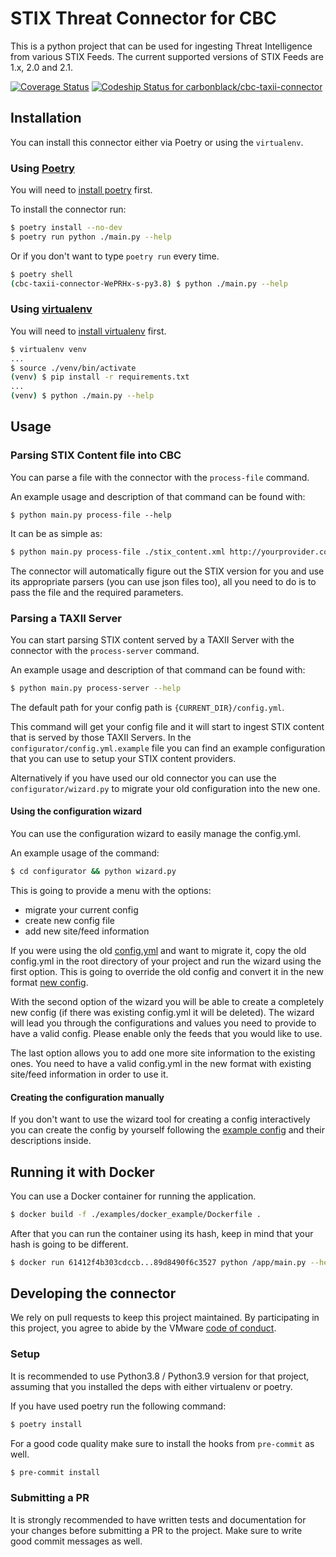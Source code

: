 # STIX Threat Connector for CBC

This is a python project that can be used for ingesting Threat Intelligence from various STIX Feeds. The current supported versions of STIX Feeds are 1.x, 2.0 and 2.1.

[![Coverage Status](https://coveralls.io/repos/github/carbonblack/cbc-taxii-connector/badge.svg?t=6yDdHe)](https://coveralls.io/github/carbonblack/cbc-taxii-connector)
[![Codeship Status for carbonblack/cbc-taxii-connector](https://app.codeship.com/projects/a0c7096c-4359-48af-944a-75399f7b42f2/status?branch=main)](https://app.codeship.com/projects/455332)


## Installation

You can install this connector either via Poetry or using the `virtualenv`.

### Using [Poetry](https://python-poetry.org/docs/)

You will need to [install poetry](https://python-poetry.org/docs/#installation) first.

To install the connector run:

```bash
$ poetry install --no-dev
$ poetry run python ./main.py --help
```

Or if you don't want to type `poetry run` every time.

```bash
$ poetry shell
(cbc-taxii-connector-WePRHx-s-py3.8) $ python ./main.py --help
```

### Using [virtualenv](https://virtualenv.pypa.io/en/latest/)

You will need to [install virtualenv](https://python-poetry.org/docs/#installation) first.

```bash
$ virtualenv venv
...
$ source ./venv/bin/activate
(venv) $ pip install -r requirements.txt
...
(venv) $ python ./main.py --help
```

## Usage

### Parsing STIX Content file into CBC

You can parse a file with the connector with the `process-file` command.

An example usage and description of that command can be found with:

```
$ python main.py process-file --help
```

It can be as simple as:
```bash
$ python main.py process-file ./stix_content.xml http://yourprovider.com/
```

The connector will automatically figure out the STIX version for you and use its appropriate parsers (you can use json files too), all you need to do is to pass the file and the required parameters.

### Parsing a TAXII Server

You can start parsing STIX content served by a TAXII Server with the connector with the `process-server` command.

An example usage and description of that command can be found with:

```bash
$ python main.py process-server --help
```

The default path for your config path is `{CURRENT_DIR}/config.yml`.

This command will get your config file and it will start to ingest STIX content that is served by those TAXII Servers. In the `configurator/config.yml.example` file you can find an example configuration that you can use to setup your STIX content providers.

Alternatively if you have used our old connector you can use the `configurator/wizard.py` to migrate your old configuration into the new one.

#### Using the configuration wizard

You can use the configuration wizard to easily manage the config.yml.

An example usage of the command:
```bash
$ cd configurator && python wizard.py
```
This is going to provide a menu with the options:
* migrate your current config
* create new config file
* add new site/feed information

If you were using the old [config.yml](https://github.com/carbonblack/carbon-black-cloud-sdk-python/blob/master/examples/enterprise_edr/threat_intelligence/config.yml) and want to migrate it, copy the old config.yml in the root directory of your project and run the wizard using the first option. This is going to override the old config and convert it in the new format [new config](configurator/example.yml).

With the second option of the wizard you will be able to create a completely new config (if there was existing config.yml it will be deleted). The wizard will lead you through the configurations and values you need to provide to have a valid config. Please enable only the feeds that you would like to use.

The last option allows you to add one more site information to the existing ones. You need to have a valid config.yml in the new format with existing site/feed information in order to use it.

#### Creating the configuration manually

If you don't want to use the wizard tool for creating a config interactively you can create the config by yourself following the [example config](configurator/example.yml) and their descriptions inside.

## Running it with Docker

You can use a Docker container for running the application.

```bash
$ docker build -f ./examples/docker_example/Dockerfile .
```

After that you can run the container using its hash, keep in mind that your hash is going to be different.

```bash
$ docker run 61412f4b303cdccb...89d8490f6c3527 python /app/main.py --help
```

## Developing the connector

We rely on pull requests to keep this project maintained. By participating in this project, you agree to abide by the VMware [code of conduct](CODE-OF-CONDUCT.md).

### Setup

It is recommended to use Python3.8 / Python3.9 version for that project, assuming that you installed the deps with either virtualenv or poetry.

If you have used poetry run the following command:

```bash
$ poetry install
```

For a good code quality make sure to install the hooks from `pre-commit` as well.

```bash
$ pre-commit install
```

### Submitting a PR

It is strongly recommended to have written tests and documentation for your changes before submitting a PR to the project. Make sure to write good commit messages as well.
